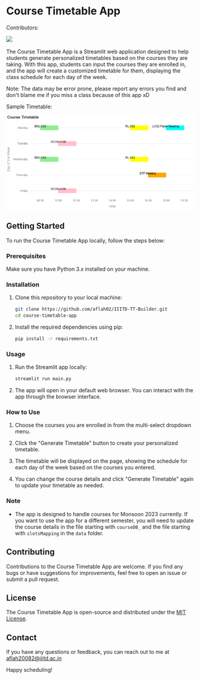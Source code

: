 # Course Timetable App

Contributors:

<a href="https://github.com/aflah02/IIITD-TT-Builder/graphs/contributors">
  <img src="https://contrib.rocks/image?repo=aflah02/IIITD-TT-Builder" />
</a>

The Course Timetable App is a Streamlit web application designed to help students generate personalized timetables based on the courses they are taking. With this app, students can input the courses they are enrolled in, and the app will create a customized timetable for them, displaying the class schedule for each day of the week.

Note: The data may be error prone, please report any errors you find and don't blame me if you miss a class because of this app xD

Sample Timetable:

![Sample Timetable](TT.png)

## Getting Started

To run the Course Timetable App locally, follow the steps below:

### Prerequisites

Make sure you have Python 3.x installed on your machine.

### Installation

1. Clone this repository to your local machine:

   ```bash
   git clone https://github.com/aflah02/IIITD-TT-Builder.git
   cd course-timetable-app
   ```

2. Install the required dependencies using pip:

   ```bash
   pip install -r requirements.txt
   ```

### Usage

1. Run the Streamlit app locally:

   ```bash
   streamlit run main.py
   ```

2. The app will open in your default web browser. You can interact with the app through the browser interface.

### How to Use

1. Choose the courses you are enrolled in from the multi-select dropdown menu.

2. Click the "Generate Timetable" button to create your personalized timetable.

3. The timetable will be displayed on the page, showing the schedule for each day of the week based on the courses you entered.

4. You can change the course details and click "Generate Timetable" again to update your timetable as needed.

### Note

- The app is designed to handle courses for Monsoon 2023 currently. If you want to use the app for a different semester, you will need to update the course details in the file starting with `courseDB_` and the file starting with `slotsMapping` in the `data` folder.

## Contributing

Contributions to the Course Timetable App are welcome. If you find any bugs or have suggestions for improvements, feel free to open an issue or submit a pull request.

## License

The Course Timetable App is open-source and distributed under the [MIT License](https://opensource.org/licenses/MIT).

## Contact

If you have any questions or feedback, you can reach out to me at [aflah20082@iiitd.ac.in](mailto:aflah20082@iiitd.ac.in)

Happy scheduling!

